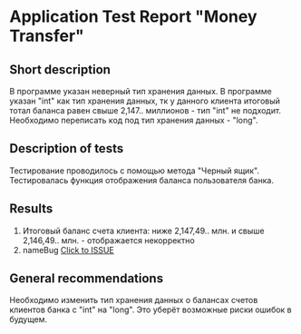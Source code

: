 # Application Test Report "Money Transfer"

## Short description

В программе указан неверный тип хранения данных. В программе указан "int" как тип хранения данных, тк у данного клиента итоговый тотал баланса равен свыше 2,147.. миллионов - тип "int" не подходит. Необходимо переписать код под тип хранения данных - "long".

## Description of tests

Тестирование проводилось с помощью метода "Черный ящик". Тестировалась функция отображения баланса пользователя банка.

## Results

1. Итоговый баланс счета клиента: ниже 2,147,49.. млн. и свыше 2,146,49.. млн. - отображается некорректно
2. nameBug [Click to ISSUE](https://github.com/k2wln/java-1.2/issues/1)

## General recommendations

Необходимо изменить тип хранения данных о балансах счетов клиентов банка с "int" на "long". Это уберёт возможные риски ошибок в будущем.
